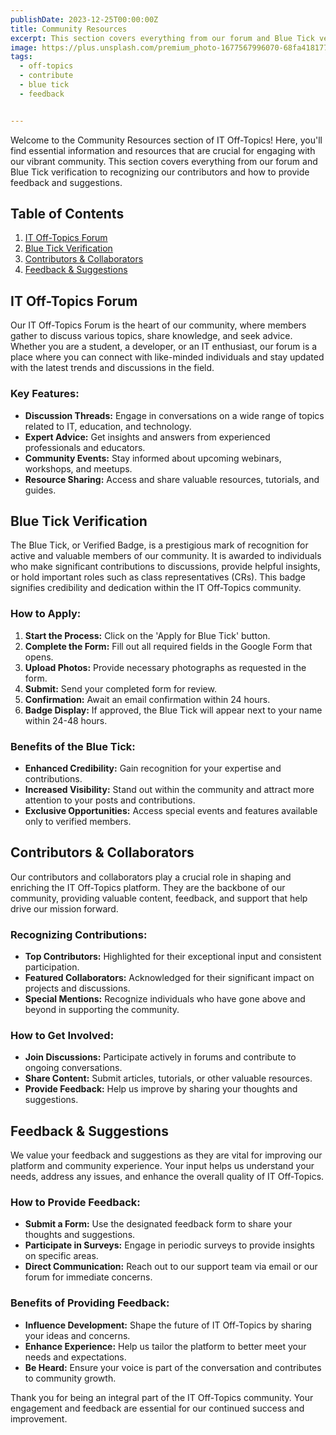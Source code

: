 ```yaml
---
publishDate: 2023-12-25T00:00:00Z
title: Community Resources
excerpt: This section covers everything from our forum and Blue Tick verification to recognizing our contributors and how to provide feedback and suggestions.
image: https://plus.unsplash.com/premium_photo-1677567996070-68fa4181775a?q=80&w=1772&auto=format&fit=crop&ixlib=rb-4.0.3&ixid=M3wxMjA3fDB8MHxwaG90by1wYWdlfHx8fGVufDB8fHx8fA%3D%3D
tags:
  - off-topics
  - contribute
  - blue tick
  - feedback


--- 
```


Welcome to the Community Resources section of IT Off-Topics! Here, you'll find essential information and resources that are crucial for engaging with our vibrant community. This section covers everything from our forum and Blue Tick verification to recognizing our contributors and how to provide feedback and suggestions.

## Table of Contents
1. [IT Off-Topics Forum](#it-off-topics-forum)
2. [Blue Tick Verification](#blue-tick-verification)
3. [Contributors & Collaborators](#contributors--collaborators)
4. [Feedback & Suggestions](#feedback--suggestions)

## IT Off-Topics Forum

Our IT Off-Topics Forum is the heart of our community, where members gather to discuss various topics, share knowledge, and seek advice. Whether you are a student, a developer, or an IT enthusiast, our forum is a place where you can connect with like-minded individuals and stay updated with the latest trends and discussions in the field.

### Key Features:
- **Discussion Threads:** Engage in conversations on a wide range of topics related to IT, education, and technology.
- **Expert Advice:** Get insights and answers from experienced professionals and educators.
- **Community Events:** Stay informed about upcoming webinars, workshops, and meetups.
- **Resource Sharing:** Access and share valuable resources, tutorials, and guides.

## Blue Tick Verification

The Blue Tick, or Verified Badge, is a prestigious mark of recognition for active and valuable members of our community. It is awarded to individuals who make significant contributions to discussions, provide helpful insights, or hold important roles such as class representatives (CRs). This badge signifies credibility and dedication within the IT Off-Topics community.

### How to Apply:
1. **Start the Process:** Click on the 'Apply for Blue Tick' button.
2. **Complete the Form:** Fill out all required fields in the Google Form that opens.
3. **Upload Photos:** Provide necessary photographs as requested in the form.
4. **Submit:** Send your completed form for review.
5. **Confirmation:** Await an email confirmation within 24 hours.
6. **Badge Display:** If approved, the Blue Tick will appear next to your name within 24-48 hours.

### Benefits of the Blue Tick:
- **Enhanced Credibility:** Gain recognition for your expertise and contributions.
- **Increased Visibility:** Stand out within the community and attract more attention to your posts and contributions.
- **Exclusive Opportunities:** Access special events and features available only to verified members.

## Contributors & Collaborators

Our contributors and collaborators play a crucial role in shaping and enriching the IT Off-Topics platform. They are the backbone of our community, providing valuable content, feedback, and support that help drive our mission forward.

### Recognizing Contributions:
- **Top Contributors:** Highlighted for their exceptional input and consistent participation.
- **Featured Collaborators:** Acknowledged for their significant impact on projects and discussions.
- **Special Mentions:** Recognize individuals who have gone above and beyond in supporting the community.

### How to Get Involved:
- **Join Discussions:** Participate actively in forums and contribute to ongoing conversations.
- **Share Content:** Submit articles, tutorials, or other valuable resources.
- **Provide Feedback:** Help us improve by sharing your thoughts and suggestions.

## Feedback & Suggestions

We value your feedback and suggestions as they are vital for improving our platform and community experience. Your input helps us understand your needs, address any issues, and enhance the overall quality of IT Off-Topics.

### How to Provide Feedback:
- **Submit a Form:** Use the designated feedback form to share your thoughts and suggestions.
- **Participate in Surveys:** Engage in periodic surveys to provide insights on specific areas.
- **Direct Communication:** Reach out to our support team via email or our forum for immediate concerns.

### Benefits of Providing Feedback:
- **Influence Development:** Shape the future of IT Off-Topics by sharing your ideas and concerns.
- **Enhance Experience:** Help us tailor the platform to better meet your needs and expectations.
- **Be Heard:** Ensure your voice is part of the conversation and contributes to community growth.

Thank you for being an integral part of the IT Off-Topics community. Your engagement and feedback are essential for our continued success and improvement.